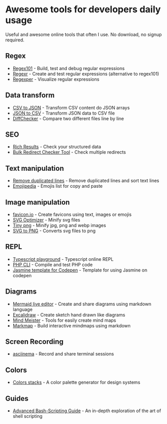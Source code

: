 # Awesome tools for developers daily usage

Useful and awesome online tools that often I use. 
No download, no signup required.

## Regex
* [Regex101](https://regex101.com/) - Build, test and debug regular expressions
* [Regexr](https://regexr.com/) - Create and test regular expressions (alternative to regex101)
* [Regexper](https://regexper.com/) - Visualize regular expressions

## Data transform
* [CSV to JSON](https://csvjson.com/) - Transform CSV content do JSON arrays
* [JSON to CSV](https://csvjson.com/json2csv) - Transform JSON data to CSV file
* [DiffChecker](https://www.diffchecker.com/) - Compare two different files line by line

## SEO
* [Rich Results](https://search.google.com/test/rich-results) - Check your structured data
* [Bulk Redirect Checker Tool](https://www.redirect-checker.org/bulk-redirect-checker.php) - Check multiple redirects

## Text manipulation
* [Remove duplicated lines](https://www.textfixer.com/tools/remove-duplicate-lines.php) - Remove duplicated lines and sort text lines
* [Emojipedia](https://emojipedia.org/) - Emojis list for copy and paste

## Image manipulation
* [favicon.io](https://favicon.io/) - Create favicons using text, images or emojis
* [SVG Optimizer](https://svgoptimizer.com/) - Minify svg files
* [Tiny png](https://tinypng.com/) - Minify jpg, png and webp images
* [SVG to PNG](https://svgtopng.com/) - Converts svg files to png

## REPL
* [Typescript playground](https://www.typescriptlang.org/play) - Typescript online REPL
* [PHP CLI](https://replit.com/languages/php_cli) - Compile and test PHP code
* [Jasmine template for Codepen](https://codepen.io/teles/pen/aKrBrg) - Template for using Jasmine on codepen

## Diagrams
* [Mermaid live editor](https://mermaid-js.github.io/mermaid-live-editor/edit) - Create and share diagrams using markdown language
* [Excalidraw](https://excalidraw.com/) - Create sketch hand drawn like diagrams
* [Mind Meister](https://www.mindmeister.com/) - Tools for easily create mind maps 
* [Markmap](https://markmap.js.org/repl) - Build interactive mindmaps using markdown

## Screen Recording
* [asciinema](https://asciinema.org/) - Record and share terminal sessions

## Colors
* [Colors stacks](https://lokeshdhakar.com/projects/color-stacks/) - A color palette generator for design systems

## Guides
* [Advanced Bash-Scripting Guide](https://tldp.org/LDP/abs/html/) - An in-depth exploration of the art of shell scripting

